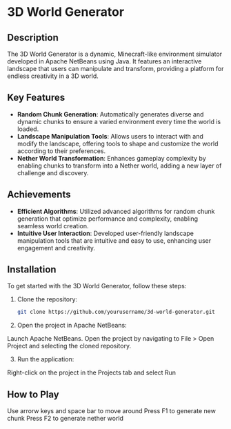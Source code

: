 # 3D World Generator

## Description
The 3D World Generator is a dynamic, Minecraft-like environment simulator developed in Apache NetBeans using Java. It features an interactive landscape that users can manipulate and transform, providing a platform for endless creativity in a 3D world.

## Key Features

- **Random Chunk Generation**: Automatically generates diverse and dynamic chunks to ensure a varied environment every time the world is loaded.
- **Landscape Manipulation Tools**: Allows users to interact with and modify the landscape, offering tools to shape and customize the world according to their preferences.
- **Nether World Transformation**: Enhances gameplay complexity by enabling chunks to transform into a Nether world, adding a new layer of challenge and discovery.

## Achievements

- **Efficient Algorithms**: Utilized advanced algorithms for random chunk generation that optimize performance and complexity, enabling seamless world creation.
- **Intuitive User Interaction**: Developed user-friendly landscape manipulation tools that are intuitive and easy to use, enhancing user engagement and creativity.

## Installation

To get started with the 3D World Generator, follow these steps:

1. Clone the repository:
   ```bash
   git clone https://github.com/yourusername/3d-world-generator.git

2. Open the project in Apache NetBeans:

Launch Apache NetBeans.
Open the project by navigating to File > Open Project and selecting the cloned repository.

3. Run the application:

Right-click on the project in the Projects tab and select Run

## How to Play

Use arrorw keys and space bar to move around
Press F1 to generate new chunk
Press F2 to generate nether world
